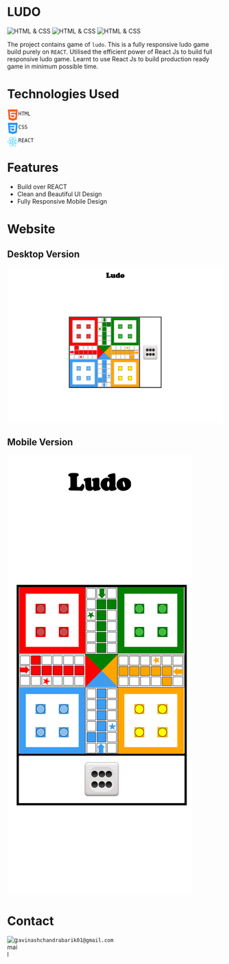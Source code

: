 # **LUDO**
![HTML & CSS](https://img.shields.io/badge/Chrome-v106.0-blue)
![HTML & CSS](https://img.shields.io/badge/HTML-CSS-green)
![HTML & CSS](https://img.shields.io/badge/React%20Js-v18.2.0-red)

The project contains game of `ludo`. This is a fully responsive ludo game build purely on `REACT`. Utilised the efficient power of React Js to build full responsive ludo game. Learnt to use React Js to build production ready game in minimum possible time.


# Technologies Used
<img align="left" alt="HTML5" width="26px" src="./ludo-image/readmeAssets/html-5.png" /> `HTML`


<img align="left" alt="CSS3" width="26px" src="./ludo-image/readmeAssets/css-3.png" /> `CSS`


<img align="left" alt="Tailwind CSS" width="26px" src="./ludo-image/readmeAssets/logo512.png" /> `REACT`
# Features
 - Build over REACT
 - Clean and Beautiful UI Design
 - Fully Responsive Mobile Design
 # Website
 ## Desktop Version
 ![](ludo-image/Screenshots/desktop_version.png)
 ## Mobile Version
 ![](ludo-image/Screenshots/mobile_version.png)
 # Contact
<img align="left" alt="gmail" width="26px" src="./ludo-image/readmeAssets/gmail.png" /> `avinashchandrabarik01@gmail.com`
